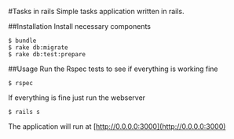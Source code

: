 #Tasks in rails
Simple tasks application written in rails.

##Installation
Install necessary components

    $ bundle
    $ rake db:migrate
    $ rake db:test:prepare

##Usage
Run the Rspec tests to see if everything is working fine

    $ rspec

If everything is fine just run the webserver

    $ rails s

The application will run at [http://0.0.0.0:3000](http://0.0.0.0:3000)
